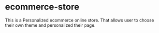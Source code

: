 # ecommerce-store
This is a Personalized ecommerce online store. That allows user to choose their own theme and personalized their page.
